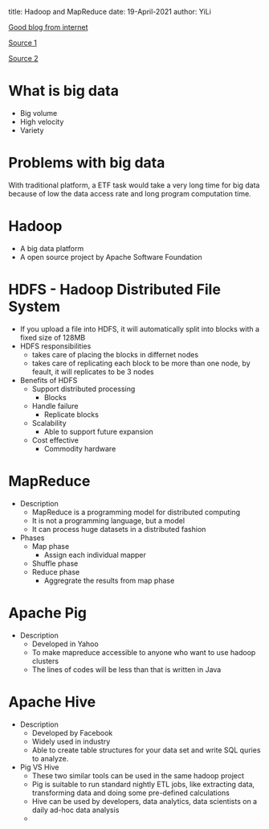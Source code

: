 title: Hadoop and MapReduce
date: 19-April-2021
author: YiLi

[Good blog from internet](https://medium.com/swlh/5-free-online-courses-to-learn-big-data-hadoop-and-spark-in-2019-a553e6ccfe30)

[Source 1](https://www.udemy.com/course/hadoopstarterkit/learn/lecture/2995948#overview)

[Source 2](https://hadoop.apache.org/)

# What is big data

* Big volume
* High velocity
* Variety

# Problems with big data

With traditional platform, a ETF task would take a very long time for big data because of low the data access rate and long program computation time.

# Hadoop

* A big data platform
* A open source project by Apache Software Foundation

# HDFS - Hadoop Distributed File System

* If you upload a file into HDFS, it will automatically split into blocks with a fixed size of 128MB
* HDFS responsibilities
  * takes care of placing the blocks in differnet nodes
  * takes care of replicating each block to be more than one node, by feault, it will replicates to be 3 nodes
* Benefits of HDFS
  * Support distributed processing
    * Blocks
  * Handle failure
    * Replicate blocks
  * Scalability
    * Able to support future expansion
  * Cost effective
    * Commodity hardware

# MapReduce

* Description
  * MapReduce is a programming model for distributed computing
  * It is not a programming language, but a model
  * It can process huge datasets in a distributed fashion
* Phases
  * Map phase
    * Assign each individual mapper
  * Shuffle phase
  * Reduce phase
    * Aggregrate the results from map phase

# Apache Pig

* Description
  * Developed in Yahoo
  * To make mapreduce accessible to anyone who want to use hadoop clusters
  * The lines of codes will be less than that is written in Java

# Apache Hive

* Description
  * Developed by Facebook
  * Widely used in industry
  * Able to create table structures for your data set and write SQL quries to analyze.
* Pig VS Hive
  * These two similar tools can be used in the same hadoop project
  * Pig is suitable to run standard nightly ETL jobs, like extracting data, transforming data and doing some pre-defined calculations
  * Hive can be used by developers, data analytics, data scientists on a daily ad-hoc data analysis
  *
